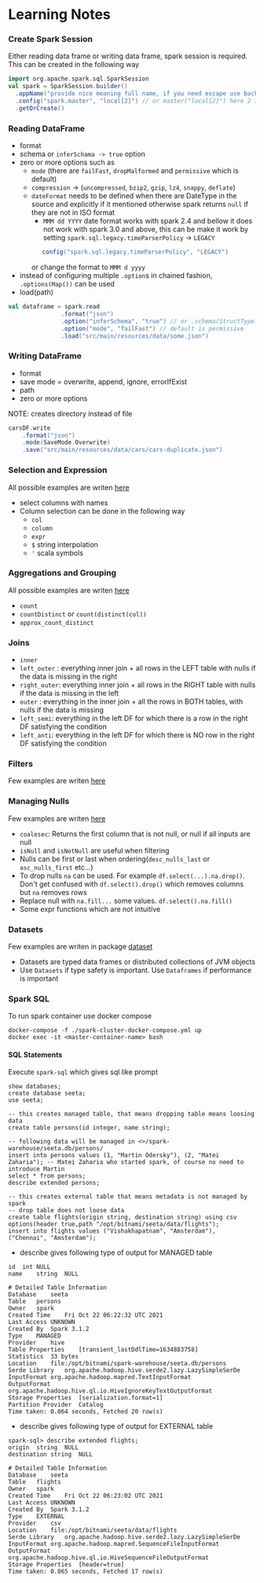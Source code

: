 # Learning Notes 

### Create Spark Session

Either reading data frame or writing data frame, spark session is required. This can be created in the following way

```scala
import org.apache.spark.sql.SparkSession
val spark = SparkSession.builder()
  .appName("provide nice meaning full name, if you need escape use backticks")
  .config("spark.master", "local[2]") // or master("local[2]") here 2 is number of threads
  .getOrCreate()
```

### Reading DataFrame

- format
- schema or `inferSchama -> true` option
- zero or more options such as 
    - `mode` (there are `failFast`, `dropMalformed` and `permissive` which is default)
    - `compression` -> (`uncompressed`, `bzip2`, `gzip`, `lz4`, `snappy`, `deflate`)
    - `dateFormat` needs to be defined when there are DateType in the source and explicitly if it mentioned 
       otherwise spark returns `null` if they are not in ISO format
      - `MMM dd YYYY` date format works with spark 2.4 and bellow it does not work with spark 3.0 and above,
      this can be make it work by setting `spark.sql.legacy.timeParserPolicy` -> `LEGACY` 
      ```scala
         config("spark.sql.legacy.timeParserPolicy", "LEGACY")
       ```
      or change the format to `MMM d yyyy`
- instead of configuring multiple `.option`s in chained fashion, `.options(Map())` can be used 
- load(path)


```scala
val dataframe = spark.read
               .format("json")
               .option("inferSchema", "true") // or .schema(StructType(Array(StructField(), ...))
               .option("mode", "failFast") // default is permissive
               .load("src/main/resources/data/some.json")
```

### Writing DataFrame

- format
- save mode = overwrite, append, ignore, errorIfExist
- path
- zero or more options

NOTE: creates directory instead of file
```scala
carsDF.write
    .format("json")
    .mode(SaveMode.Overwrite)
    .save("src/main/resources/data/cars/cars-duplicate.json")
```

### Selection and Expression

All possible examples are writen [here](src/main/scala/learn/spark/basics/ColumnsAndExpressions.scala)

- select columns with names 
- Column selection can be done in the following way
  - `col`
  - `column`
  - `expr`
  - `$` string interpolation
  - `'` scala symbols
  

### Aggregations and Grouping

All possible examples are writen [here](src/main/scala/learn/spark/aggregations/AggregationsAndGrouping.scala)

- `count`
- `countDistinct` or `count(distinct(col))`
- `approx_count_distinct`

### Joins

- `inner`
- `left_outer` : everything inner join + all rows in the LEFT table with nulls if the data is missing in the right
- `right_outer`: everything inner join + all rows in the RIGHT table with nulls if the data is missing in the left
- `outer` : everything in the inner join + all the rows in BOTH tables, with nulls if the data is missing
- `left_semi`: everything in the left DF for which there is a row in the right DF satisfying the condition
- `left_anti`: everything in the left DF for which there is NO row in the right DF satisfying the condition

### Filters

Few examples are writen [here](src/main/scala/learn/spark/basics/ComplexTypes.scala)

### Managing Nulls

Few examples are writen [here](src/main/scala/learn/spark/basics/ManageNulls.scala)

- `coalesec`: Returns the first column that is not null, or null if all inputs are null
- `isNull` and `isNotNull` are useful when filtering
- Nulls can be first or last when ordering(`desc_nulls_last` or `asc_nulls_first` etc...)
- To drop nulls `na` can be used. For example `df.select(...).na.drop()`. Don't get confused with `df.select().drop()` 
which removes columns but `na` removes rows
- Replace null with `na.fill...` some values. `df.select().na.fill()`
- Some expr functions which are not intuitive

### Datasets

Few examples are writen in package [dataset](src/main/scala/learn/spark/datasets)

- Datasets are typed data frames or distributed collections of JVM objects
- Use `Datasets` if type safety is important. Use `Dataframes` if performance is important

### Spark SQL

To run spark container use docker compose 

```shell
docker-compose -f ./spark-cluster-docker-compose.yml up
docker exec -it <master-container-name> bash
```

#### SQL Statements

Execute `spark-sql` which gives sql like prompt

```sparksql
show databases;
create database seeta;
use seeta;

-- this creates managed table, that means dropping table means loosing data
create table persons(id integer, name string); 

-- following data will be managed in <>/spark-warehouse/seeta.db/persons/
insert into persons values (1, "Martin Odersky"), (2, "Matei Zaharia"); -- Matei Zaharia who started spark, of course no need to introduce Martin
select * from persons;
describe extended persons;

-- this creates external table that means metadata is not managed by spark 
-- drop table does not loose data
create table flights(origin string, destination string) using csv options(header true,path "/opt/bitnami/seeta/data/flights");
insert into flights values ("Vishakhapatnam", "Amsterdam"), ("Chennai", "Amsterdam");
```

- describe gives following type of output for MANAGED table

```shell
id	int	NULL
name	string	NULL

# Detailed Table Information
Database	seeta
Table	persons
Owner	spark
Created Time	Fri Oct 22 06:22:32 UTC 2021
Last Access	UNKNOWN
Created By	Spark 3.1.2
Type	MANAGED
Provider	hive
Table Properties	[transient_lastDdlTime=1634883758]
Statistics	33 bytes
Location	file:/opt/bitnami/spark-warehouse/seeta.db/persons
Serde Library	org.apache.hadoop.hive.serde2.lazy.LazySimpleSerDe
InputFormat	org.apache.hadoop.mapred.TextInputFormat
OutputFormat	org.apache.hadoop.hive.ql.io.HiveIgnoreKeyTextOutputFormat
Storage Properties	[serialization.format=1]
Partition Provider	Catalog
Time taken: 0.064 seconds, Fetched 20 row(s)
```

- describe gives following type of output for EXTERNAL table

```shell
spark-sql> describe extended flights;
origin	string	NULL
destination	string	NULL

# Detailed Table Information
Database	seeta
Table	flights
Owner	spark
Created Time	Fri Oct 22 06:23:02 UTC 2021
Last Access	UNKNOWN
Created By	Spark 3.1.2
Type	EXTERNAL
Provider	csv
Location	file:/opt/bitnami/seeta/data/flights
Serde Library	org.apache.hadoop.hive.serde2.lazy.LazySimpleSerDe
InputFormat	org.apache.hadoop.mapred.SequenceFileInputFormat
OutputFormat	org.apache.hadoop.hive.ql.io.HiveSequenceFileOutputFormat
Storage Properties	[header=true]
Time taken: 0.065 seconds, Fetched 17 row(s)
```